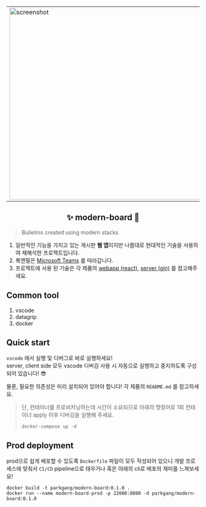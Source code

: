 <p align="center">
  <table align="center">
    <tbody>
      <tr>
        <td>
          <img src="https://user-images.githubusercontent.com/63892989/132948190-0e2e9cb6-bafc-4e9f-9bce-c0248397f095.png" alt="screenshot" width="500" />
        </td>
        <td>
          <img src="https://user-images.githubusercontent.com/63892989/132948191-154b0c14-0648-4817-9ca6-32702d03c75f.png" alt="screenshot" width="500" />
        </td>
      </tr>
    </tbody>
  </table>
  <h2 align="center">
    ✨ modern-board 🤟
  </h2>
</p>

> Bulletins created using modern stacks

1. 일반적인 기능을 가지고 있는 게시판 **웹 앱**이지만 나름대로 현대적인 기술을 사용하여 재해석한 프로젝트입니다.
1. 룩앤필은 [Microsoft Teams](https://www.microsoft.com/ko-kr/microsoft-teams/group-chat-software) 를 따라갑니다.
1. 프로젝트에 사용 된 기술은 각 제품의 [webapp (react)](./webapp), [server (gin)](./server) 를 참고해주세요.

## Common tool

1. vscode
1. datagrip
1. docker

## Quick start

`vscode` 에서 실행 및 디버그로 바로 실행하세요!  
server, client side 모두 vscode 디버깅 사용 시 자동으로 실행하고 중지하도록 구성되어 있습니다! 😎

물론, 필요한 의존성은 미리 설치되어 있어야 합니다! 각 제품의 `README.md` 를 참고하세요.

> 단, 컨테이너를 프로비저닝하는데 시간이 소요되므로 아래의 명령어로 1회 컨테이너 apply 이후 디버깅을 실행해 주세요.
>
> ```shell
> docker-compose up -d
> ```

## Prod deployment

prod으로 쉽게 배포할 수 있도록 `Dockerfile` 파일이 모두 작성되어 있으니 개발 프로세스에 맞춰서 `CI/CD` pipeline으로 태우거나 혹은 아래의 cli로 배포의 재미를 느껴보세요!

```shell
docker build -t parkgang/modern-board:0.1.0 .
docker run --name modern-board-prod -p 22000:8080 -d parkgang/modern-board:0.1.0
```
